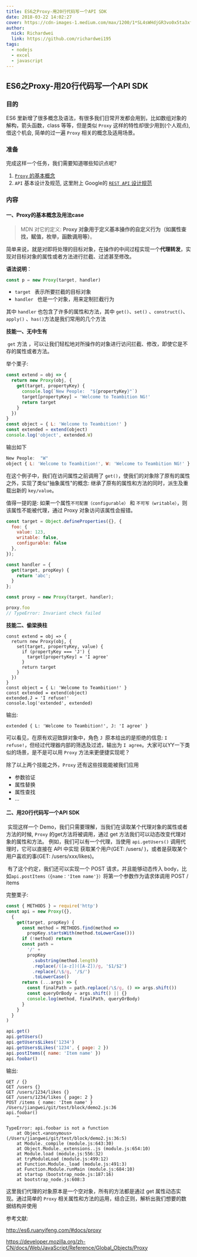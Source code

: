 ```yaml
---
title: ES6之Proxy-用20行代码写一个API SDK
date: 2018-03-22 14:02:27
cover: https://cdn-images-1.medium.com/max/1200/1*SL4sWHdjGR3vo0x5ta3xfw.jpeg
author: 
  nick: Richardwei
  link: https://github.com/richardwei195
tags:
  - nodejs
  - excel
  - javascript
---
```


## ES6之Proxy-用20行代码写一个API SDK

### 目的

ES6 里新增了很多概念及语法，有很多我们日常开发都会用到，比如数组对象的解构，箭头函数，class 等等，但是类似 `Proxy` 这样的特性却很少用到(个人观点),  借这个机会, 简单的过一遍 `Proxy` 相关的概念及适用场景。
<!-- more -->
### 准备

完成这样一个任务，我们需要知道哪些知识点呢?

1.  [`Proxy` 的基本概念](https://developer.mozilla.org/zh-CN/docs/Web/JavaScript/Reference/Global_Objects/Proxy)
2.  `API`  基本设计及规范, 这里附上 Google的 [ `REST API` 设计规范](https://cloud.google.com/apis/design/resources)

### 内容

#### 一、Proxy的基本概念及用法case

> MDN 对它的定义:  **Proxy 对象用于定义基本操作的自定义行为（如属性查找，赋值，枚举，函数调用等）**。

简单来说，就是对即将处理的目标对象，在操作的中间过程实现一个**代理转发**，实现对目标对象的属性或者方法进行拦截、过滤甚至修改。

**语法说明**：

```js
const p = new Proxy(target, handler)
```

-  `target `  表示所要拦截的目标对象
- `handler ` 也是一个对象，用来定制拦截行为

其中 `handler`  也包含了许多的属性和方法，其中 `get()`、`set()` 、`construct()`、`apply()` 、`has()`方法是我们常用的几个方法



**技能一、无中生有**

​	`get` 方法 ，可以让我们轻松地对所操作的对象进行访问拦截、修改，即使它是不存的属性或者方法。

举个栗子:

```js
const extend = obj => {
  return new Proxy(obj, {
    get(target, propertyKey) {
      console.log(`New People:  "${propertyKey}"`)
      target[propertyKey] = 'Welcome to Teambition NG!'
      return target
    }
  })
}
const object = { L: 'Welcome to Teambition!' }
const extended = extend(object)
console.log('object', extended.W)
```

输出如下

```js
New People:  "W"
object { L: 'Welcome to Teambition!', W: 'Welcome to Teambition NG!' }
```

在这个例子中，我们在访问属性之前调用了 `get()`，使我们的对象除了原有的属性之外，实现了类似"抽象属性"的概念:  继承了原有的属性和方法的同时，派生及重载出新的 `key/value`。


值得一提的是: 如果一个属性`不可配置（configurable）` 和 `不可写（writable）`，则该属性不能被代理，通过 Proxy 对象访问该属性会报错。

```js
const target = Object.defineProperties({}, {
  foo: {
    value: 123,
    writable: false,
    configurable: false
  },
});

const handler = {
  get(target, propKey) {
    return 'abc';
  }
};

const proxy = new Proxy(target, handler);

proxy.foo
// TypeError: Invariant check failed
```



**技能二、偷梁换柱**

```
const extend = obj => {
  return new Proxy(obj, {
    set(target, propertyKey, value) {
      if (propertyKey === 'J') {
        target[propertyKey] = 'I agree'
      }
      return target
    }
  })
}
const object = { L: 'Welcome to Teambition!' }
const extended = extend(object)
extended.J = 'I refuse!'
console.log('extended', extended)
```

输出:

```
extended { L: 'Welcome to Teambition!', J: 'I agree' }
```



可以看见，在原有欢迎致辞对象中，角色 `J `原本给出的是拒绝的信息: `I refuse!`，但经过代理器内部的筛选及过滤，输出为 `I agree`。大家可以YY一下类似的场景，是不是可以用  `Proxy` 方法来更便捷实现呢？

除了以上两个技能之外，`Proxy` 还有这些技能能被我们应用

- 参数验证
- 属性替换
- 属性查找
- ...



#### 二、用20行代码写一个API SDK

​	实现这样一个 Demo，我们只需要理解，当我们在读取某个代理对象的属性或者方法的时候, `Proxy`  的get方法将被调用，通过 get 方法我们可以动态改变代理对象的属性和方法。 例如，我们可以有一个代理，当使用 `api.getUsers()` 调用代理时，它可以直接在 API 中实现 获取某个用户(GET: /users/ )，或者是获取某个用户喜欢的事(GET: /users/xxx/likes)。

​	有了这个约定，我们还可以实现一个 POST 请求，并且能够动态传入 body，比如`api.postItems（{name：'Item name'}）`将第一个参数作为请求体调用 POST / items



完整栗子:

```js
const { METHODS } = require('http')
const api = new Proxy({},
  {
    get(target, propKey) {
      const method = METHODS.find(method =>
        propKey.startsWith(method.toLowerCase()))
      if (!method) return
      const path =
        '/' +
        propKey
          .substring(method.length)
          .replace(/([a-z])([A-Z])/g, '$1/$2')
          .replace(/\$/g, '/$/')
          .toLowerCase()
      return (...args) => {
        const finalPath = path.replace(/\$/g, () => args.shift())
        const queryOrBody = args.shift() || {}
        console.log(method, finalPath, queryOrBody)
      }
    }
  }
)

api.get()
api.getUsers()
api.getUsers$Likes('1234')
api.getUsers$Likes('1234', { page: 2 })
api.postItems({ name: 'Item name' })
api.foobar()
```

输出:

```shell
GET / {}
GET /users {}
GET /users/1234/likes {}
GET /users/1234/likes { page: 2 }
POST /items { name: 'Item name' }
/Users/jiangwei/git/test/block/demo2.js:36
api.foobar()
    ^

TypeError: api.foobar is not a function
    at Object.<anonymous> (/Users/jiangwei/git/test/block/demo2.js:36:5)
    at Module._compile (module.js:643:30)
    at Object.Module._extensions..js (module.js:654:10)
    at Module.load (module.js:556:32)
    at tryModuleLoad (module.js:499:12)
    at Function.Module._load (module.js:491:3)
    at Function.Module.runMain (module.js:684:10)
    at startup (bootstrap_node.js:187:16)
    at bootstrap_node.js:608:3
```



这里我们代理的对象原本是一个空对象，所有的方法都是通过 get 属性动态实现。通过简单的 `Proxy` 相关属性和方法的运用，结合正则，解析出我们想要的数据结构并使用



参考文献:

http://es6.ruanyifeng.com/#docs/proxy

https://developer.mozilla.org/zh-CN/docs/Web/JavaScript/Reference/Global_Objects/Proxy